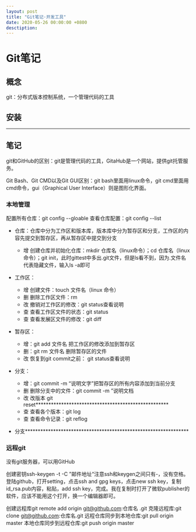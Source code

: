```yaml
---
layout: post
title: "Git笔记·开发工具"
date: 2020-05-26 00:00:00 +0800
desctiption:
---
```


# Git笔记

## 概念

git：分布式版本控制系统，一个管理代码的工具

## 安装

******

## 笔记

git和GitHub的区别：git是管理代码的工具，GitaHub是一个网站，提供git托管服务。

Git Bash、Git CMD以及Git GUI区别：git bash里面用linux命令，git cmd里面用cmd命令，gui（Graphical User Interface）则是图形化界面。

### 本地管理 

配置所有仓库：git config --gloable
查看仓库配置：git config --list

* 仓库：仓库中分为工作区和版本库，版本库中分为暂存区和分支，工作区的内容先提交到暂存区，再从暂存区中提交到分支
	+ 增 创建仓库并初始化仓库：mkdir 仓库名（linux命令）；cd 仓库名（linux命令）；git init，此时gittest中多出.git文件，但是ls看不到，因为.文件名代表隐藏文件，输入ls -a即可
	
* 工作区：
	+ 增  创建文件：touch 文件名（linux 命令）
	+ 删 删除工作区文件：rm 
	+ 改 撤销对工作区的修改：git status查看说明
	+ 查 查看工作区文件的状态：git status
	+ 查 查看发展区文件的修改：git diff
* 暂存区：
	+ 增：git add 文件名 把工作区的修改添加到暂存区
	+ 删：git rm 文件名 删除暂存区的文件
	+ 改 恢复到git commit之前： git status查看说明

* 分支：
	+ 增：git commit -m “说明文字”把暂存区的所有内容添加到当前分支
	+ 删 删除分支中的文件：git commit -m ”说明文档
	+ 改 改版本 git reset****************************************************
	+ 查 查看各个版本：git log
	+ 查 查看命令记录：git reflog
* 分支****************************************************************

### 远程git

没有git服务器，可以用GitHub

创建密钥ssh-keygen -t -C ”邮件地址“注意ssh和keygen之间只有-，没有空格。
登陆github，打开setting，点击ssh and gpg keys，点击new ssh key，复制id_rsa.pub内容，粘贴，add ssh key，完成。我在复制时打开了微软publisher的软件，应该不能用这个打开，换一个编辑器即可。

创建远程库git remote add origin git@github.com:仓库名 .git
克隆远程库:git clone git@github.com:仓库名.git
远程仓库同步到本地仓库:git pull origin master
本地仓库同步到远程仓库:git push origin master

